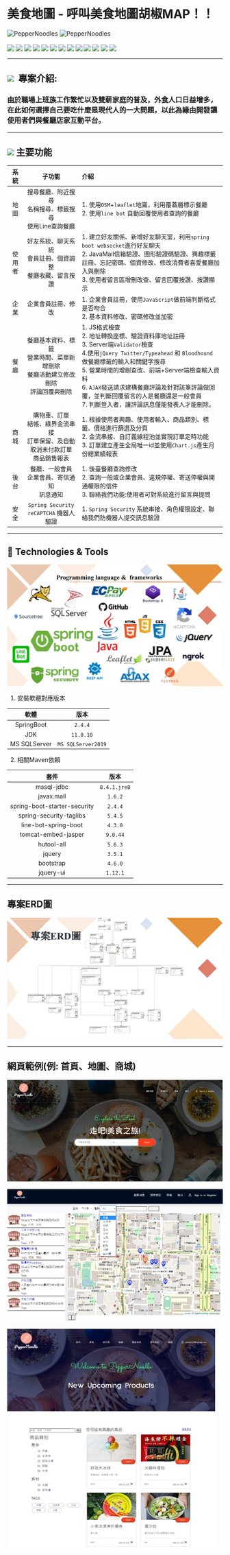 # 美食地圖 - 呼叫美食地圖胡椒MAP！！
<div>
 <img src="https://komarev.com/ghpvc/?username=PepperNoodles&label=Profile%20views&color=red&style=flat" alt="PepperNoodles" />
 <img src="https://img.shields.io/github/languages/code-size/PepperNoodles/PepperNoodles" alt="PepperNoodles" />
 </div> 
 <br>
 <div>
 <img src="https://img.shields.io/badge/Java-ED8B00?style=for-the-badge&logo=java&logoColor=white" />
   <img src="https://img.shields.io/badge/Hibernate-59666C?style=for-the-badge&logo=Hibernate&logoColor=white" />
   <img src="https://img.shields.io/badge/Spring_Boot-F2F4F9?style=for-the-badge&logo=spring-boot" />
   <img src="https://img.shields.io/badge/Leaflet-199900?style=for-the-badge&logo=Leaflet&logoColor=white" />
   <img src="https://img.shields.io/badge/JWT-000000?style=for-the-badge&logo=JSON%20web%20tokens&logoColor=white" />
   <img src="https://img.shields.io/badge/-linebot-brightgreen?style=for-the-badge&logo=line&logoColor=white" />
   <img src="https://img.shields.io/badge/Microsoft%20SQL%20Server-CC2927?style=for-the-badge&logo=microsoft%20sql%20server&logoColor=white" />
   
   <img src="https://img.shields.io/badge/Bootstrap-563D7C?style=for-the-badge&logo=bootstrap&logoColor=white" />
   <img src="https://img.shields.io/badge/HTML5-E34F26?style=for-the-badge&logo=html5&logoColor=white" />
   <img src="https://img.shields.io/badge/CSS3-1572B6?style=for-the-badge&logo=css3&logoColor=white" />
   <img src="https://img.shields.io/badge/JavaScript-323330?style=for-the-badge&logo=javascript&logoColor=F7DF1E" />
   <img src="https://img.shields.io/badge/jQuery-0769AD?style=for-the-badge&logo=jquery&logoColor=white" />
   <img src="https://img.shields.io/badge/Chart.js-FF6384?style=for-the-badge&logo=chartdotjs&logoColor=white" />
</div>
  
---

 <h2 ><img src="https://img.icons8.com/office/30/000000/training.png"/> &nbsp專案介紹: </h2>
 
### 由於職場上班族工作繁忙以及雙薪家庭的普及，外食人口日益增多，在此如何選擇自己要吃什麼是現代人的一大問題，以此為緣由開發讓使用者們與餐廳店家互動平台。

---

<h2 ><img src="https://img.icons8.com/offices/30/000000/content.png"/>&nbsp主要功能 </h2>

|  系統  |    子功能    | 介紹 | 
|:------:|:----------:|:------------|
|  地圖  |    搜尋餐廳、附近搜尋<br>名稱搜尋、標籤搜尋<br>使用Line查詢餐廳    | 1. 使用`OSM`+`leaflet`地圖，利用覆蓋層標示餐廳<br>2. 使用`line bot` 自動回覆使用者查詢的餐廳 | 
|  使用者  |    好友系統、聊天系統<br>會員註冊、個資調整<br>餐廳收藏、留言按讚   | 1. 建立好友關係、新增好友聊天室，利用`spring boot websocket`進行好友聊天<br>2. JavaMail信箱驗證、圖形驗證碼驗證、興趣標籤註冊、忘記密碼、個資修改、修改消費者喜愛餐廳加入與刪除<br>3. 使用者留言區增刪改查、留言回覆按讚、按讚顯示 | 
|  企業  |    企業會員註冊、修改    | 1. 企業會員註冊，使用`JavaScript`做前端判斷格式是否吻合<br>2. 基本資料修改、密碼修改並加密 | 
|  餐廳  |    餐廳基本資料、標籤<br>營業時間、菜單新增刪除<br>餐廳活動建立修改刪除<br>評論回覆與刪除   | 1. JS格式檢查<br>2. 地址轉換座標、驗證資料庫地址註冊<br>3. Server端`Validator`檢查<br>4.使用`jQuery Twitter/Typeahead` 和 `Bloodhound` 做餐廳標籤的輸入和關鍵字搜尋<br>5. 營業時間的增刪查改、前端+Server端檢查輸入資料<br>6. `AJAX`發送請求建構餐廳評論及針對該筆評論做回覆，並判斷回覆留言的人是餐廳還是一般會員<br> 7. 判斷登入者，讓評論訊息僅能發表人才能刪除。 | 
|  商城  |    購物車、訂單<br>結帳、綠界金流串接<br>訂單保留、及自動取消未付款訂單<br>商品銷售報表  | 1. 根據使用者興趣、使用者輸入、商品類別、標籤、價格進行篩選及分頁<br>2. 金流串接、自訂義線程池並實現訂單定時功能<br>3. 訂單建立產生全局唯一id並使用`Chart.js`產生月份總業績報表 | 
|  後台  |    餐廳、一般會員<br>企業會員、寄信通知<br>訊息通知    | 1. 後臺餐廳查詢修改<br>2. 查詢一般或企業會員、違規停權、寄送停權與開通權限的信件<br>3. 聯絡我們功能:使用者可對系統進行留言與提問 | 
|  安全  |    `Spring Security`<br>`reCAPTCHA` 機器人驗證    | 1. `Spring Security` 系統串接、角色權限設定、聯絡我們防機器人提交訊息驗證 | 

---
<h2 > 🔧 Technologies & Tools </h2>
  <img src="https://github.com/PepperNoodles/PepperNoodles/blob/master/src/main/webapp/images/EEIT23.pptx.jpg">
<!-- ![技術圖](https://github.com/PepperNoodles/PepperNoodles/blob/master/src/main/webapp/images/EEIT23.pptx.jpg "技術圖") -->

1. 安裝軟體對應版本

|  軟體  |  版本  |  
|:------:|:--------:|
|  SpringBoot  | `2.4.4`   | 
|  JDK  | `11.0.10`   | 
|  MS SQLServer  | `MS SQLServer2019`  | 

2. 相關Maven依賴 

|  套件  |  版本  |
|:------:|:--------:|
|  mssql-jdbc  | `8.4.1.jre8` |  
|  javax.mail  | `1.6.2` |  
| spring-boot-starter-security | `2.4.4` |  
| spring-security-taglibs | `5.4.5` |  
|  line-bot-spring-boot  | `4.3.0` |  
|  tomcat-embed-jasper  | `9.0.44` |  
|  hutool-all  | `5.6.3` | 
|  jquery  | `3.5.1` |
|  bootstrap  | `4.6.0` |
|  jquery-ui  | `1.12.1` |

---

## 專案ERD圖
![erd圖](https://github.com/PepperNoodles/PepperNoodles/blob/master/src/main/webapp/images/erd.jpg "ERD圖")

---

## 網頁範例(例: 首頁、地圖、商城)
![首頁圖](https://github.com/PepperNoodles/PepperNoodles/blob/master/src/main/webapp/images/%E9%A6%96%E9%A0%81.jpg "首頁圖")

![地圖圖](https://github.com/PepperNoodles/PepperNoodles/blob/master/src/main/webapp/images/%E5%9C%B0%E5%9C%96.jpg "地圖圖")

![商城圖](https://github.com/PepperNoodles/PepperNoodles/blob/master/src/main/webapp/images/%E5%95%86%E5%9F%8E.jpg "商城圖")




<!-- ## 執行前注意事項(小組成員觀看) 
1. 記得要自己去資料庫role表格新增 normal,company,admin 共3筆資料 
   1. ``` insert into roles values ('normal'),('company'),('admin') ```
2. 到資料庫companyDetail的設計->把[userphoto]欄位改成varbinary(max)[ddl的自動生成會是varbinary(255)] 
3. 註冊完後要記得到userAccount手動把enable欄位變成1才能登入,之後要改 
4. 請將埠號都改成`443`
5. 請打開ngrok，然後登入ngrok的網站(https://dashboard.ngrok.com/login)
6. 在ngrok上先打 **taskkill /f /im ngrok.exe**
7. 再把你網站上的authtoken複製貼到ngrok上面(在第2點Connect your account從斜線後複製，不要複製到斜線)
8. 貼完後再打 ngrok http 443  
9. 出現online就代表連線成功
10. 然後複製第二個Forwarding的==>(例如:https://ce90e75b1f39.ngrok.io 每次連線都會變不要複製這個)
11. 到資料庫eventList的設計->把[EventPicture]欄位改成varbinary(max)[ddl的自動生成會是varbinary(255)]
12. 到資料庫restaurantMessageBox、restaurantReplyMessage的設計->把[Time]欄位改成datetime2(7) 
13. #### LineBot 測試功能

|  功能  |    負責人    | 輸入 | 得到  |
|:------:|:----------:|:------------:|:------------:|
|  LineBot  |  chris  | `我要尋找餐廳` | 收到，請問您要搜尋甚麼餐廳? |
|  LineBot  |  chris  | `台北市大安區` | 5家餐廳地址 | -->


